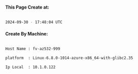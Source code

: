 
   
#### This Page Create at:

```bash

2024-09-30 - 17:48:04 UTC

```

#### Create By Machine:

```bash

Host Name : fv-az532-999

platform  : Linux-6.8.0-1014-azure-x86_64-with-glibc2.35

Ip Local  : 10.1.0.122

```

